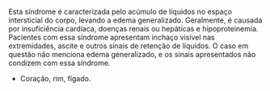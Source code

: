 Esta síndrome é caracterizada pelo acúmulo de líquidos no espaço intersticial do corpo, levando a edema generalizado. Geralmente, é causada por insuficiência cardíaca, doenças renais ou hepáticas e hipoproteinemia. Pacientes com essa síndrome apresentam inchaço visível nas extremidades, ascite e outros sinais de retenção de líquidos. O caso em questão não menciona edema generalizado, e os sinais apresentados não condizem com essa síndrome.
- Coração, rim, fígado. 